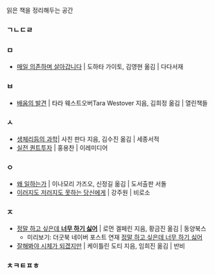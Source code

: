 읽은 책을 정리해두는 공간

### ㄱㄴㄷㄹ

### ㅁ
- [매일 의존하며 살아갑니다](https://github.com/codingbowoo/codingbowoo-resource/blob/master/book/care_therapy.md) | 도하타 가이토, 김영현 옮김 | 다다서재

### ㅂ
- [배움의 발견](https://github.com/codingbowoo/codingbowoo-resource/blob/master/book/educated.md) | 타라 웨스트오버Tara Westover 지음, 김희정 옮김 | 열린책들

### ㅅ
- [생체리듬의 과학](https://github.com/codingbowoo/codingbowoo-resource/blob/master/book/the_circadian_code.md)| 사친 판다 지음, 김수진 옮김 | 세종서적
- [실전 퀀트투자](https://github.com/codingbowoo/codingbowoo-resource/blob/master/book/quantitative_investment.md) | 홍용찬 | 이레미디어

###  ㅇ
- [왜 일하는가](https://github.com/codingbowoo/codingbowoo-resource/blob/master/book/hataraki_kata.md) | 이나모리 가즈오, 신정길 옮김 | 도서출판 서돌 
- [이러지도 저러지도 못하는 당신에게](https://github.com/codingbowoo/codingbowoo-resource/blob/master/book/this_or_that.md) | 강주원 | 비로소

### ㅈ
- [정말 하고 싶은데 **너무 하기 싫어**](https://github.com/codingbowoo/codingbowoo-resource/blob/master/book/addiction_procrastination_and_laziness.md) | 로먼 겔페린 지음, 황금진 옮김 | 동양북스
    - 미리보기: 더굿북 네이버 포스트 연재 [정말 하고 싶은데 너무 하기 싫어](https://m.post.naver.com/my/series/detail.nhn?seriesNo=395336&memberNo=29566044)
- [잘해봐야 시체가 되겠지만](https://github.com/codingbowoo/codingbowoo-resource/blob/master/book/smoke_gets_in_your_eyes.md) | 케이틀린 도티 지음, 임희진 옮김 | 반비
    
### ㅊㅋㅌㅍㅎ
